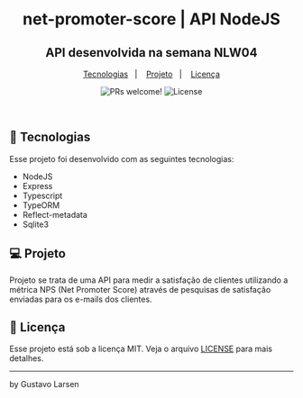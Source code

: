 <h1 align="center">
    net-promoter-score | API NodeJS
</h1>

<h2 align="center">API desenvolvida na semana NLW04</h2>

<p align="center">
<a href="#-tecnologias">Tecnologias</a>&nbsp;&nbsp;&nbsp;|&nbsp;&nbsp;&nbsp;
<a href="#-projeto">Projeto</a>&nbsp;&nbsp;&nbsp;|&nbsp;&nbsp;&nbsp;
<a href="#memo-licença">Licença</a>
</p>

<p align="center">
 <img src="https://img.shields.io/static/v1?label=PRs&message=welcome&color=49AA26&labelColor=000000" alt="PRs welcome!" />

  <img alt="License" src="https://img.shields.io/static/v1?label=license&message=MIT&color=49AA26&labelColor=000000">
</p>

<br>

## 🚀 Tecnologias

Esse projeto foi desenvolvido com as seguintes tecnologias:

- NodeJS
- Express
- Typescript
- TypeORM
- Reflect-metadata
- Sqlite3

## 💻 Projeto

Projeto se trata de uma API para medir a satisfação de clientes utilizando a métrica NPS (Net Promoter Score) através de pesquisas de satisfação enviadas para os e-mails dos clientes.

## :memo: Licença

Esse projeto está sob a licença MIT. Veja o arquivo [LICENSE](LICENSE.md) para mais detalhes.

---

by Gustavo Larsen
